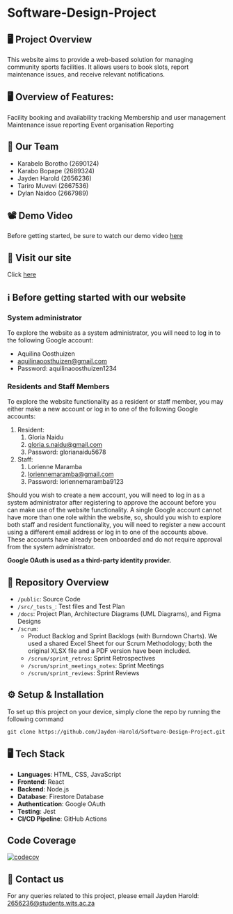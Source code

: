 # Software-Design-Project

## 🖥️ Project Overview

This website aims to provide a web-based solution for managing community sports facilities. It allows users to book slots, report maintenance issues, and receive relevant notifications.

## 🖥️ Overview of Features:

Facility booking and availability tracking
Membership and user management
Maintenance issue reporting
Event organisation
Reporting

## 🤝 Our Team

- Karabelo Borotho (2690124)
- Karabo Bopape (2689324)
- Jayden Harold (2656236)
- Tariro Muvevi (2667536)
- Dylan Naidoo (2667989)

## 📽️ Demo Video

Before getting started, be sure to watch our demo video [here](https://youtu.be/PWSVW2tMhK0)

## 🚀 Visit our site

Click [here](https://green-smoke-0f073e403.6.azurestaticapps.net/)

## ℹ️ Before getting started with our website

### System administrator 

To explore the website as a system administrator, you will need to log in to the following 
Google account: 
- Aquilina Oosthuizen
- aquilinaoosthuizen@gmail.com
- Password: aquilinaoosthuizen1234

### Residents and Staff Members

To explore the website functionality as a resident or staff member, you may either make a new account or log in to one of the following Google accounts:<br>
1. Resident:   
   1. Gloria Naidu  
   2. [gloria.s.naidu@gmail.com](mailto:glorianaidu@gmail.com)   
   3. Password: glorianaidu5678
2. Staff:   
   1. Lorienne Maramba   
   2. [loriennemaramba@gmail.com](mailto:loriennemaramba@gmail.com)  
   3. Password: loriennemaramba9123

Should you wish to create a new account, you will need to log in as a system administrator after registering to approve the account before you can make use of the website functionality. A single Google account cannot have more than one role within the website, so, should you wish to explore both staff and resident functionality, you will need to register a new account using a different email address or log in to one of the accounts above. These accounts have already been onboarded and do not require approval from the system administrator. 

**Google OAuth is used as a third-party identity provider.**

## 📁 Repository Overview

- `/public`: Source Code
- `/src/_tests_`: Test files and Test Plan
- `/docs`: Project Plan, Architecture Diagrams (UML Diagrams), and Figma Designs  
- `/scrum`:  
  - Product Backlog and Sprint Backlogs (with Burndown Charts). We used a shared Excel Sheet for our Scrum Methodology; both the original XLSX file and a PDF version have been included.  
  - `/scrum/sprint_retros`: Sprint Retrospectives  
  - `/scrum/sprint_meetings_notes`: Sprint Meetings  
  - `/scrum/sprint_reviews`: Sprint Reviews
 
## ⚙️ Setup & Installation

To set up this project on your device, simply clone the repo by running the following command
```
git clone https://github.com/Jayden-Harold/Software-Design-Project.git
```

## 🖥️ Tech Stack

- **Languages**: HTML, CSS, JavaScript
- **Frontend**: React
- **Backend**: Node.js
- **Database**: Firestore Database
- **Authentication**: Google OAuth
- **Testing**: Jest
- **CI/CD Pipeline**: GitHub Actions

## Code Coverage

[![codecov](https://codecov.io/gh/Jayden-Harold/Software-Design-Project/graph/badge.svg?token=4JOGI94V3D)](https://codecov.io/gh/Jayden-Harold/Software-Design-Project)

## 📩 Contact us

For any queries related to this project, please email Jayden Harold: 2656236@students.wits.ac.za



